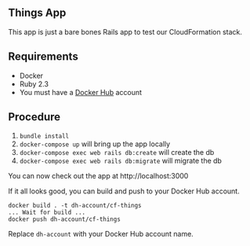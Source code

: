 ## Things App
This app is just a bare bones Rails app to test our CloudFormation stack.

## Requirements

* Docker
* Ruby 2.3
* You must have a [Docker Hub](http://hub.docker.com) account

## Procedure

1. `bundle install`
2. `docker-compose up` will bring up the app locally
3. `docker-compose exec web rails db:create` will create the db
4. `docker-compose exec web rails db:migrate` will migrate the db

You can now check out the app at http://localhost:3000

If it all looks good, you can build and push to your Docker Hub account.

    docker build . -t dh-account/cf-things
    ... Wait for build ...
    docker push dh-account/cf-things

Replace `dh-account` with your Docker Hub account name.
